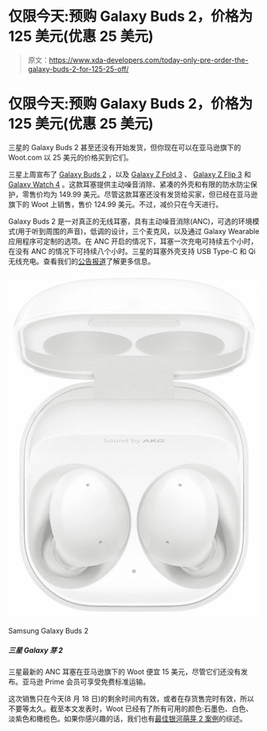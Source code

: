 # 仅限今天:预购 Galaxy Buds 2，价格为 125 美元(优惠 25 美元)

> 原文：<https://www.xda-developers.com/today-only-pre-order-the-galaxy-buds-2-for-125-25-off/>

# 仅限今天:预购 Galaxy Buds 2，价格为 125 美元(优惠 25 美元)

三星的 Galaxy Buds 2 甚至还没有开始发货，但你现在可以在亚马逊旗下的 Woot.com 以 25 美元的价格买到它们。

三星上周宣布了 [Galaxy Buds 2](https://www.xda-developers.com/samsung-galaxy-buds-2/) ，以及 [Galaxy Z Fold 3](https://www.xda-developers.com/samsung-galaxy-z-fold-3/) 、 [Galaxy Z Flip 3](https://www.xda-developers.com/samsung-galaxy-z-flip-3/) 和 [Galaxy Watch 4](https://www.xda-developers.com/samsung-galaxy-watch-4/) 。这款耳塞提供主动噪音消除、紧凑的外壳和有限的防水防尘保护，零售价均为 149.99 美元。尽管这款耳塞还没有发货给买家，但已经在亚马逊旗下的 Woot 上销售，售价 124.99 美元。不过，减价只在今天进行。

Galaxy Buds 2 是一对真正的无线耳塞，具有主动噪音消除(ANC)，可选的环境模式(用于听到周围的声音)，低调的设计，三个麦克风，以及通过 Galaxy Wearable 应用程序可定制的选项。在 ANC 开启的情况下，耳塞一次充电可持续五个小时，在没有 ANC 的情况下可持续八个小时。三星的耳塞外壳支持 USB Type-C 和 Qi 无线充电。查看我们的[公告报道](https://www.xda-developers.com/samsung-galaxy-buds-2/)了解更多信息。

 <picture>![This deal includes the Galaxy Buds 2 only for $110 and $120 from Amazon and Samsung respectively.](img/3bf8023c37c59d0592066654ad227122.png)</picture> 

Samsung Galaxy Buds 2

##### 三星 Galaxy 芽 2

三星最新的 ANC 耳塞在亚马逊旗下的 Woot 便宜 15 美元，尽管它们还没有发布。亚马逊 Prime 会员可享受免费标准运输。

这次销售只在今天(8 月 18 日)的剩余时间内有效，或者在存货售完时有效，所以不要等太久。截至本文发表时，Woot 已经有了所有可用的颜色:石墨色、白色、淡紫色和橄榄色。如果你感兴趣的话，我们也有[最佳银河萌芽 2 案例](https://www.xda-developers.com/best-samsung-galaxy-buds-2-cases/)的综述。